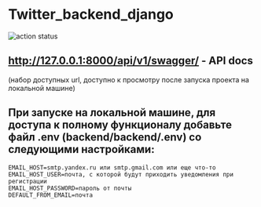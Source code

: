# Twitter_backend_django
![action status](https://github.com/Aizzzen/twitter_backend_django/actions/workflows/github-actions.yml/badge.svg)
## http://127.0.0.1:8000/api/v1/swagger/ - API docs 
(набор доступных url, доступно к просмотру после запуска проекта на локальной машине)

## При запуске на локальной машине, для доступа к полному функционалу добавьте файл .env (backend/backend/.env) со следующими настройками:
    EMAIL_HOST=smtp.yandex.ru или smtp.gmail.com или еще что-то
    EMAIL_HOST_USER=почта, с которой будут приходить уведомления при регистрации
    EMAIL_HOST_PASSWORD=пароль от почты
    DEFAULT_FROM_EMAIL=почта
